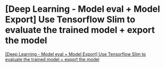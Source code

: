 # [Deep Learning - Model eval + Model Export] Use Tensorflow Slim to evaluate the trained model + export the model
[[Deep Learning - Model eval + Model Export] Use Tensorflow Slim to evaluate the trained model + export the model](https://aiwithcloud.com/2022/09/16/deep_learning___model_eval__model_export_use_tensorflow_slim_to_evaluate_the_trained_model__export_the_model/)